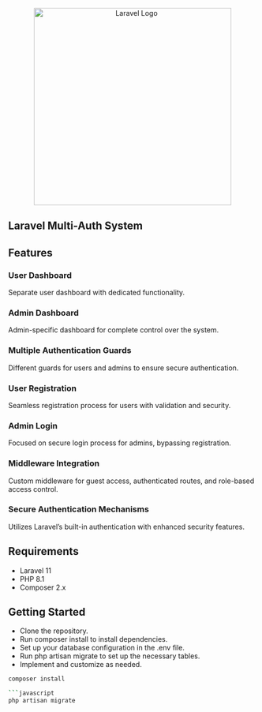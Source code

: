 <p align="center"><a href="https://laravel.com" target="_blank"><img src="https://raw.githubusercontent.com/laravel/art/master/logo-lockup/5%20SVG/2%20CMYK/1%20Full%20Color/laravel-logolockup-cmyk-red.svg" width="400" alt="Laravel Logo"></a></p>

## Laravel Multi-Auth System

## Features

### User Dashboard
Separate user dashboard with dedicated functionality.

### Admin Dashboard
Admin-specific dashboard for complete control over the system.

### Multiple Authentication Guards
Different guards for users and admins to ensure secure authentication.

### User Registration
Seamless registration process for users with validation and security.

### Admin Login
Focused on secure login process for admins, bypassing registration.

### Middleware Integration
Custom middleware for guest access, authenticated routes, and role-based access control.

### Secure Authentication Mechanisms
Utilizes Laravel’s built-in authentication with enhanced security features.

## Requirements
- Laravel 11
- PHP 8.1
- Composer 2.x

## Getting Started
- Clone the repository.
- Run composer install to install dependencies.
- Set up your database configuration in the .env file.
- Run php artisan migrate to set up the necessary tables.
- Implement and customize as needed.

```bash
composer install

```javascript
php artisan migrate
```

